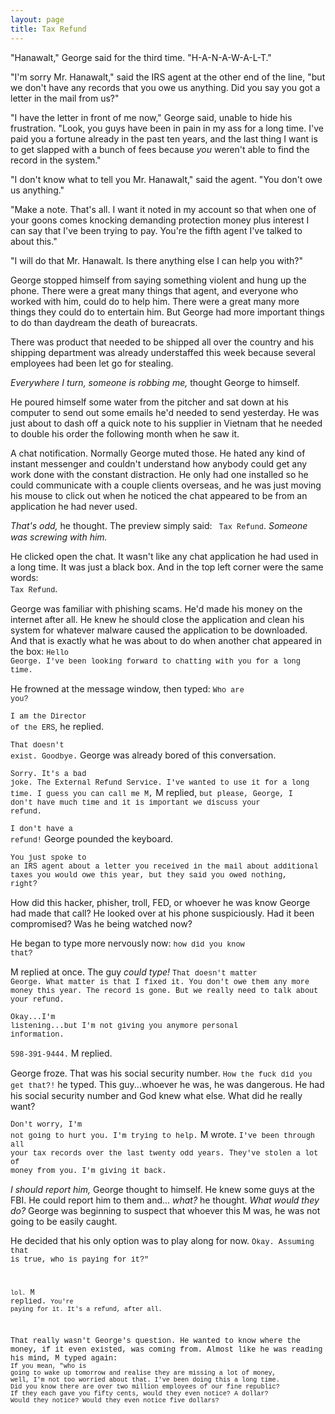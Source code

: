 ```yaml
---
layout: page
title: Tax Refund
---
```


"Hanawalt," George said for the third time. "H-A-N-A-W-A-L-T."

"I'm sorry Mr. Hanawalt," said the IRS agent at the other end of the line, "but we don't have any
records that you owe us anything. Did you say you got a letter in the mail from us?"

"I have the letter in front of me now," George said, unable to hide his frustration. "Look,
you guys have been in pain in my ass for a long time. I've paid you a fortune already in the past ten years,
and the last thing I want is to get slapped with a bunch of fees because
*you* weren't able to find the record in the system."

"I don't know what to tell you Mr. Hanawalt," said the agent. "You don't owe us anything."

"Make a note. That's all. I want it noted in my account so that when one of your goons comes knocking
demanding protection money plus interest I can say that I've been trying to pay. You're the fifth agent I've
talked to about this."

"I will do that Mr. Hanawalt. Is there anything else I can help you with?"

George stopped himself from saying something violent and hung up the phone.
There were a great many things that agent, and everyone who worked with him, could do
to help him. There were a great many more things they could do to entertain him.
But George had more important things to do than daydream the death of bureacrats. 

There was product that needed to be shipped all
over the country and his shipping department was already understaffed this week because several employees
had been let go for stealing.

*Everywhere I turn, someone is robbing me,* thought George to himself.

He poured himself some water from the pitcher and sat down at his computer to send out some emails
he'd needed to send yesterday. He was just about to dash off a quick note to his supplier
in Vietnam that he needed to double his order the following month when he saw it.

A chat notification. Normally George muted those. He hated any kind of instant messenger and couldn't understand
how anybody could get any work done with the constant distraction. He only had one installed so he could communicate with a couple clients overseas, and he was
just moving his mouse to click out when he noticed the chat appeared to be from an application he
had never used. 

*That's odd,* he thought. The preview simply said: <code style="font-family: courier new, monospace;"> Tax Refund</code>. *Someone was screwing with him.*

He clicked open the chat. It wasn't like any chat application he had used in a long time. It was just a black box. And in the top left corner were the same words: <code style="font-family: courier new, monospace;"> Tax Refund</code>. 

George was familiar with phishing scams. He'd made his money on the internet after all. He knew he should close the application and clean his system for whatever malware caused the application to be downloaded. And that is exactly
what he was about to do when another chat appeared in the box: <code style="font-family: courier new, monospace;">Hello George. I've been looking forward to chatting with you for a long time.</code>

He frowned at the message window, then typed: <code style="font-family: courier new, monospace;">Who are you?</code>

<code style="font-family: courier new, monospace;">I am the Director of the ERS</code>, he replied.

<code style="font-family: courier new, monospace;">That doesn't exist. Goodbye.</code> George was already bored of this conversation.

<code style="font-family: courier new, monospace;">Sorry. It's a bad joke. The External Refund Service. I've wanted to use it for a long time. I guess you can call me M,</code> M replied, <code style="font-family: courier new, monospace;">but please, George, I don't have much time and it is important we discuss your refund.</code>

<code style="font-family: courier new, monospace;">I don't have a refund!</code> George pounded the keyboard.

<code style="font-family: courier new, monospace;">You just spoke to an IRS agent about a letter you received in the mail about additional taxes you would owe this year, but they said you owed nothing, right?</code> 

How did this hacker, phisher, troll, FED, or whoever he was know George had made that call? He looked over at his phone suspiciously. Had it been compromised? Was he being watched now? 

He began to type more nervously now: <code style="font-family: courier new, monospace;">how did you know that?</code>

M replied at once. The guy *could type!* <code style="font-family: courier new, monospace;">That doesn't matter George. What matter is that I fixed it. You don't owe them any more money this year. The record is gone. But we really need to talk about your refund.</code>

<code style="font-family: courier new, monospace;">Okay...I'm listening...but I'm not giving you anymore personal information.</code>

<code style="font-family: courier new, monospace;">598-391-9444.</code> M replied.

George froze. That was his social security number. <code style="font-family: courier new, monospace;">How the fuck did you get that?!</code> he typed. This guy...whoever he was, he was dangerous. He had his social security number and God knew what else. What did he really want?

<code style="font-family: courier new, monospace;">Don't worry, I'm not going to hurt you. I'm trying to help.</code> M wrote. <code style="font-family: courier new, monospace;">I've been through all your tax records over the last twenty odd years. They've stolen a lot of money from you. I'm giving it back.</code>

*I should report him,* George thought to himself. He knew some guys at the FBI. He could report him to them and... *what?* he thought. *What would they do?* George was beginning to suspect that whoever this M was, he was not going to be easily caught.

He decided that his only option was to play along for now. <code style="font-family: courier new, monospace;">Okay. Assuming that is true, who is paying for it?"
  
<code style="font-family: courier new, monospace;">lol.</code> M replied. <code style="font-family: courier new, monospace;">You're paying for it. It's a refund, after all.</code>

That really wasn't George's question. He wanted to know where the money, if it even existed, was coming from. Almost like he was reading his mind, M typed again: <code style="font-family: courier new, monospace;">If you mean, "who is going to wake up tomorrow and realise they are missing a lot of money, well, I'm not too worried about that. I've been doing this a long time. Did you know there are over two million employees of our fine republic? If they each gave you fifty cents, would they even notice? A dollar? Would they notice? Would they even notice five dollars?</code>


